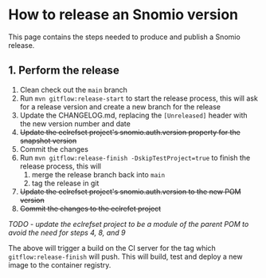 # How to release an Snomio version

This page contains the steps needed to produce and publish a Snomio release.

## 1. Perform the release

1. Clean check out the `main` branch
2. Run `mvn gitflow:release-start` to start the release process, this will ask for a release version
   and create a new branch for the release
3. Update the CHANGELOG.md, replacing the `[Unreleased]` header with the new version number and date
4. ~~Update the eclrefset project's snomio.auth.version property for the snapshot version~~
5. Commit the changes
7. Run `mvn gitflow:release-finish -DskipTestProject=true` to finish the release process, this will
    1. merge the release branch back into `main`
    2. tag the release in git
8. ~~Update the eclrefset project's snomio.auth.version to the new POM version~~
9. ~~Commit the changes to the eclrefet project~~

*TODO - update the eclrefset project to be a module of the parent POM to avoid the need for steps 4,
8, and 9*

The above will trigger a build on the CI server for the tag which `gitflow:release-finish` will
push. This will build, test and deploy a new image to the container registry.